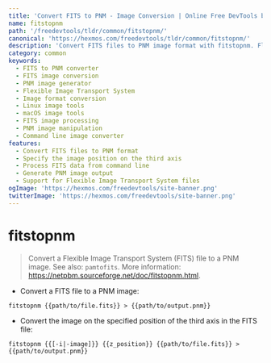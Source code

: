 ```yaml
---
title: 'Convert FITS to PNM - Image Conversion | Online Free DevTools by Hexmos'
name: fitstopnm
path: '/freedevtools/tldr/common/fitstopnm/'
canonical: 'https://hexmos.com/freedevtools/tldr/common/fitstopnm/'
description: 'Convert FITS files to PNM image format with fitstopnm. Flexible Image Transport System (FITS) file conversion made easy. Free online tool, no registration required.'
category: common
keywords:
  - FITS to PNM converter
  - FITS image conversion
  - PNM image generator
  - Flexible Image Transport System
  - Image format conversion
  - Linux image tools
  - macOS image tools
  - FITS image processing
  - PNM image manipulation
  - Command line image converter
features:
  - Convert FITS files to PNM format
  - Specify the image position on the third axis
  - Process FITS data from command line
  - Generate PNM image output
  - Support for Flexible Image Transport System files
ogImage: 'https://hexmos.com/freedevtools/site-banner.png'
twitterImage: 'https://hexmos.com/freedevtools/site-banner.png'
---
```


# fitstopnm

> Convert a Flexible Image Transport System (FITS) file to a PNM image.
> See also: `pamtofits`.
> More information: <https://netpbm.sourceforge.net/doc/fitstopnm.html>.

- Convert a FITS file to a PNM image:

`fitstopnm {{path/to/file.fits}} > {{path/to/output.pnm}}`

- Convert the image on the specified position of the third axis in the FITS file:

`fitstopnm {{[-i|-image]}} {{z_position}} {{path/to/file.fits}} > {{path/to/output.pnm}}`
